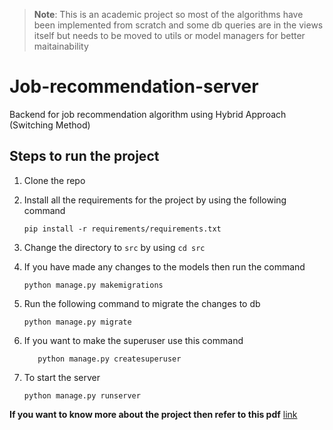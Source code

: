 >**Note**: This is an academic project so most of the algorithms have been implemented from scratch and some db queries are in the views itself but needs to be moved to utils or model managers for better maitainability

# Job-recommendation-server
Backend for job recommendation algorithm using Hybrid Approach (Switching Method)

## Steps to run the project
1. Clone the repo 
2. Install all the requirements for the project by using the following command
    ```
    pip install -r requirements/requirements.txt
    ```
3. Change the directory to ```src``` by using ```cd src```

4. If you have made any changes to the models then run the command
    ```
    python manage.py makemigrations
    ```
5. Run the following command to migrate the changes to db
    ```
    python manage.py migrate
    ```
6. If you want to make the superuser use this command
   ```
      python manage.py createsuperuser
   ```
7. To start the server
    ```
    python manage.py runserver
    ```

**If you want to know more about the project then refer to this pdf**
[link]("./docs/project-report.pdf")
